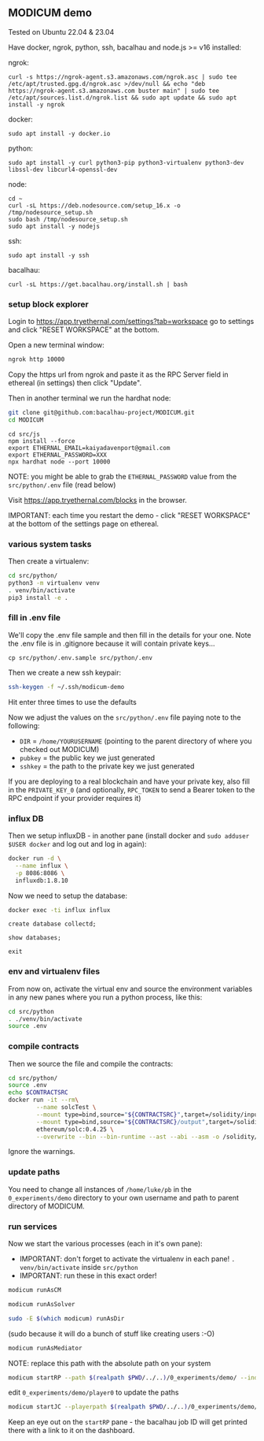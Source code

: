## MODICUM demo

Tested on Ubuntu 22.04 & 23.04

Have docker, ngrok, python, ssh, bacalhau and node.js >= v16 installed:

ngrok:

```
curl -s https://ngrok-agent.s3.amazonaws.com/ngrok.asc | sudo tee /etc/apt/trusted.gpg.d/ngrok.asc >/dev/null && echo "deb https://ngrok-agent.s3.amazonaws.com buster main" | sudo tee /etc/apt/sources.list.d/ngrok.list && sudo apt update && sudo apt install -y ngrok
```

docker:

```
sudo apt install -y docker.io
```

python:

```
sudo apt install -y curl python3-pip python3-virtualenv python3-dev libssl-dev libcurl4-openssl-dev
```

node:

```
cd ~
curl -sL https://deb.nodesource.com/setup_16.x -o /tmp/nodesource_setup.sh
sudo bash /tmp/nodesource_setup.sh
sudo apt install -y nodejs
```

ssh:

```
sudo apt install -y ssh
```

bacalhau:

```
curl -sL https://get.bacalhau.org/install.sh | bash
```

### setup block explorer

Login to https://app.tryethernal.com/settings?tab=workspace go to settings and click "RESET WORKSPACE" at the bottom.

Open a new terminal window:

```bash
ngrok http 10000
```

Copy the https url from ngrok and paste it as the RPC Server field in ethereal (in settings) then click "Update".

Then in another terminal we run the hardhat node:

```bash
git clone git@github.com:bacalhau-project/MODICUM.git
cd MODICUM
```

```
cd src/js
npm install --force
export ETHERNAL_EMAIL=kaiyadavenport@gmail.com
export ETHERNAL_PASSWORD=XXX
npx hardhat node --port 10000
```

NOTE: you might be able to grab the `ETHERNAL_PASSWORD` value from the `src/python/.env` file (read below)

Visit https://app.tryethernal.com/blocks in the browser.

IMPORTANT: each time you restart the demo - click "RESET WORKSPACE" at the bottom of the settings page on ethereal.

### various system tasks

Then create a virtualenv:

```bash
cd src/python/
python3 -m virtualenv venv
. venv/bin/activate
pip3 install -e .
```

### fill in .env file

We'll copy the .env file sample and then fill in the details for your one. Note the .env file is in .gitignore because it will contain private keys...
```
cp src/python/.env.sample src/python/.env
```

Then we create a new ssh keypair:

```bash
ssh-keygen -f ~/.ssh/modicum-demo
```
Hit enter three times to use the defaults

Now we adjust the values on the `src/python/.env` file paying note to the following:

 * `DIR` = `/home/YOURUSERNAME` (pointing to the parent directory of where you checked out MODICUM)
 * `pubkey` = the public key we just generated
 * `sshkey` = the path to the private key we just generated

If you are deploying to a real blockchain and have your private key, also fill in the `PRIVATE_KEY_0` (and optionally, `RPC_TOKEN` to send a Bearer token to the RPC endpoint if your provider requires it)

### influx DB

Then we setup influxDB - in another pane (install docker and `sudo adduser $USER docker` and log out and log in again):

```bash
docker run -d \
  --name influx \
  -p 8086:8086 \
  influxdb:1.8.10
```

Now we need to setup the database:

```bash
docker exec -ti influx influx
```
```
create database collectd;
```
```
show databases;
```
```
exit
```

### env and virtualenv files

From now on, activate the virtual env and source the environment variables in any new panes where you run a python process, like this:

```bash
cd src/python
. ./venv/bin/activate
source .env
```

### compile contracts

Then we source the file and compile the contracts:

```bash
cd src/python/
source .env
echo $CONTRACTSRC
docker run -it --rm\
		--name solcTest \
		--mount type=bind,source="${CONTRACTSRC}",target=/solidity/input \
		--mount type=bind,source="${CONTRACTSRC}/output",target=/solidity/output \
		ethereum/solc:0.4.25 \
		--overwrite --bin --bin-runtime --ast --abi --asm -o /solidity/output /solidity/input/Modicum.sol
```

Ignore the warnings.

### update paths

You need to change all instances of `/home/luke/pb` in the `0_experiments/demo` directory to your own username and path to parent directory of MODICUM.

### run services

Now we start the various processes (each in it's own pane):

* IMPORTANT: don't forget to activate the virtualenv in each pane! `. venv/bin/activate` inside `src/python`
* IMPORTANT: run these in this exact order!

```bash
modicum runAsCM
```

```bash
modicum runAsSolver
```

```bash
sudo -E $(which modicum) runAsDir
```
(sudo because it will do a bunch of stuff like creating users :-O)

```bash
modicum runAsMediator
```

NOTE: replace this path with the absolute path on your system

```bash
modicum startRP --path $(realpath $PWD/../..)/0_experiments/demo/ --index 1
```

edit `0_experiments/demo/player0` to update the paths

```bash
modicum startJC --playerpath $(realpath $PWD/../..)/0_experiments/demo/ --index 0
```

Keep an eye out on the `startRP` pane - the bacalhau job ID will get printed there with a link to it on the dashboard.
